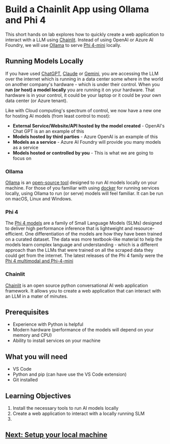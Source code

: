 # Build a Chainlit App using Ollama and Phi 4

This short hands on lab explores how to quickly create a web application to interact with a LLM using [Chainlit](https://docs.chainlit.io/get-started/overview). Instead of using OpenAI or Azure AI Foundry, we will use [Ollama](https://ollama.com/) to serve [Phi 4-mini](https://techcommunity.microsoft.com/blog/educatordeveloperblog/welcome-to-the-new-phi-4-models---microsoft-phi-4-mini--phi-4-multimodal/4386037) locally.

## Running Models Locally

If you have used [ChatGPT](https://chatgpt.com/), [Claude](https://claude.ai/) or [Gemini](https://gemini.google.com/app), you are accessing the LLM over the internet which is running in a data center some where in the world on another company's hardware - which is under their control. When you **run (or host) a model locally** you are running it on your hardware. That hardware is in your control, it could be your laptop or it could be your own data center (or Azure tenant).

Like with Cloud computing's spectrum of control, we now have a new one for hosting AI models (from least control to most):

 * **External Service/Website/API hosted by the model created** - OpenAI's Chat GPT is an an example of this
 * **Models hosted by third parties** - Azure OpenAI is an example of this
 * **Models as a service** - Azure AI Foundry will provide you many models as a service
 * **Models hosted or controlled by you** - This is what we are going to focus on

### Ollama

[Ollama](https://ollama.com/) is an [open-source tool](https://github.com/ollama/ollama) designed to run AI models locally on your machine. For those of you familiar with using [docker](https://www.docker.com/) for running services locally, using Ollama to run (or serve) models will feel familiar. It can be run on macOS, Linux and Windows.

### Phi 4 

The [Phi 4 models](https://azure.microsoft.com/en-us/products/phi/) are a family of Small Language Models (SLMs) designed to deliver high performance inference that is lightweight and resource-efficient. One differentiation of the models are how they have been trained on a curated dataset. The data was more textbook-like material to help the models learn complex language and understanding - which is a different approach than the LLMs that were trained on all the scraped data they could get from the internet. The latest releases of the Phi 4 family were the [Phi 4 multimodal and Phi-4-mini](https://azure.microsoft.com/en-us/blog/empowering-innovation-the-next-generation-of-the-phi-family/)

### Chainlit

[Chainlit](https://github.com/Chainlit/chainlit) is an open source python conversational AI web application framework. It allows you to create a web application that can interact with an LLM in a mater of minutes.

## Prerequisites
* Experience with Python is helpful
* Modern hardware (performance of the models will depend on your memory and CPU)
* Ability to install services on your machine

## What you will need
* VS Code
* Python and pip (can have use the VS Code extension)
* Git installed


## Learning Objectives
1. Install the necessary tools to run AI models locally
2. Create a web application to interact with a locally running SLM
3. 

## [Next: Setup your local machine](./part1.md)